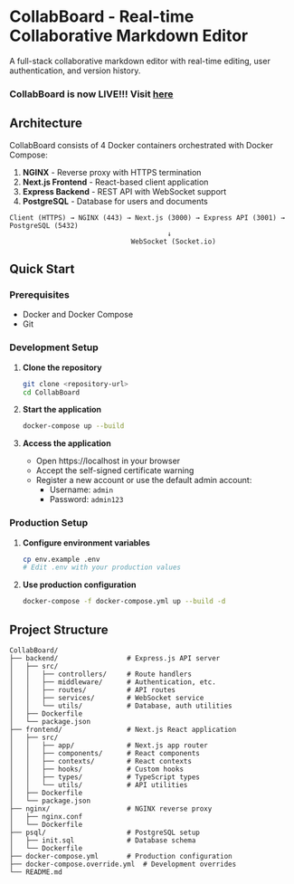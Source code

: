 # CollabBoard - Real-time Collaborative Markdown Editor

A full-stack collaborative markdown editor with real-time editing, user authentication, and version history.

### CollabBoard is now LIVE!!! Visit [here](https://www.collabboard.xyz)

##  Architecture

CollabBoard consists of 4 Docker containers orchestrated with Docker Compose:

1. **NGINX** - Reverse proxy with HTTPS termination
2. **Next.js Frontend** - React-based client application
3. **Express Backend** - REST API with WebSocket support
4. **PostgreSQL** - Database for users and documents

```
Client (HTTPS) → NGINX (443) → Next.js (3000) → Express API (3001) → PostgreSQL (5432)
                                       ↓
                              WebSocket (Socket.io)
```

##  Quick Start

### Prerequisites

- Docker and Docker Compose
- Git

### Development Setup

1. **Clone the repository**
   ```bash
   git clone <repository-url>
   cd CollabBoard
   ```

2. **Start the application**
   ```bash
   docker-compose up --build
   ```

3. **Access the application**
   - Open https://localhost in your browser
   - Accept the self-signed certificate warning
   - Register a new account or use the default admin account:
     - Username: `admin`
     - Password: `admin123`

### Production Setup

1. **Configure environment variables**
   ```bash
   cp env.example .env
   # Edit .env with your production values
   ```

2. **Use production configuration**
   ```bash
   docker-compose -f docker-compose.yml up --build -d
   ```

##  Project Structure

```
CollabBoard/
├── backend/                 # Express.js API server
│   ├── src/
│   │   ├── controllers/     # Route handlers
│   │   ├── middleware/      # Authentication, etc.
│   │   ├── routes/          # API routes
│   │   ├── services/        # WebSocket service
│   │   └── utils/           # Database, auth utilities
│   ├── Dockerfile
│   └── package.json
├── frontend/                # Next.js React application
│   ├── src/
│   │   ├── app/             # Next.js app router
│   │   ├── components/      # React components
│   │   ├── contexts/        # React contexts
│   │   ├── hooks/           # Custom hooks
│   │   ├── types/           # TypeScript types
│   │   └── utils/           # API utilities
│   ├── Dockerfile
│   └── package.json
├── nginx/                   # NGINX reverse proxy
│   ├── nginx.conf
│   └── Dockerfile
├── psql/                    # PostgreSQL setup
│   ├── init.sql             # Database schema
│   └── Dockerfile
├── docker-compose.yml       # Production configuration
├── docker-compose.override.yml  # Development overrides
└── README.md
```
